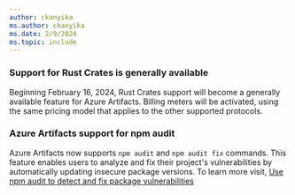 ```yaml
---
author: ckanyika
ms.author: ckanyika
ms.date: 2/9/2024
ms.topic: include
---
```


### Support for Rust Crates is generally available

Beginning February 16, 2024, Rust Crates support will become a generally available feature for Azure Artifacts. Billing meters will be activated, using the same pricing model that applies to the other supported protocols.

### Azure Artifacts support for npm audit 

Azure Artifacts now supports `npm audit` and `npm audit fix` commands. This feature enables users to analyze and fix their project's vulnerabilities by automatically updating insecure package versions. To learn more visit, [Use npm audit to detect and fix package vulnerabilities](/azure/devops/artifacts/npm/npm-audit?view=azure-devops&tabs=classic&preserve-view=true)